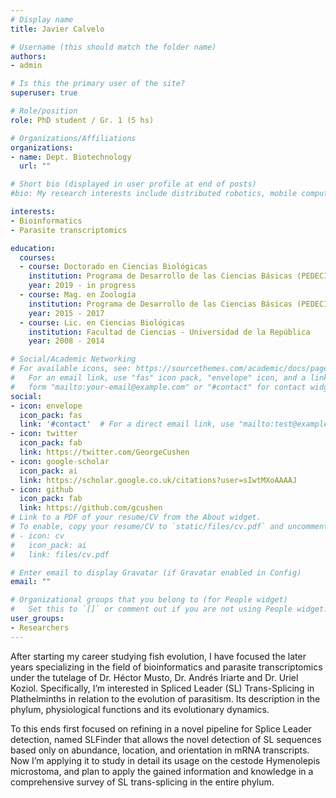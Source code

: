 ```yaml
---
# Display name
title: Javier Calvelo

# Username (this should match the folder name)
authors:
- admin

# Is this the primary user of the site?
superuser: true

# Role/position
role: PhD student / Gr. 1 (5 hs)

# Organizations/Affiliations
organizations:
- name: Dept. Biotechnology
  url: ""

# Short bio (displayed in user profile at end of posts)
#bio: My research interests include distributed robotics, mobile computing and programmable matter.

interests:
- Bioinformatics
- Parasite transcriptomics

education:
  courses:
  - course: Doctorado en Ciencias Biológicas
    institution: Programa de Desarrollo de las Ciencias Básicas (PEDECIBA)
    year: 2019 - in progress
  - course: Mag. en Zoología 
    institution: Programa de Desarrollo de las Ciencias Básicas (PEDECIBA)
    year: 2015 - 2017
  - course: Lic. en Ciencias Biológicas
    institution: Facultad de Ciencias - Universidad de la República
    year: 2008 - 2014

# Social/Academic Networking
# For available icons, see: https://sourcethemes.com/academic/docs/page-builder/#icons
#   For an email link, use "fas" icon pack, "envelope" icon, and a link in the
#   form "mailto:your-email@example.com" or "#contact" for contact widget.
social:
- icon: envelope
  icon_pack: fas
  link: '#contact'  # For a direct email link, use "mailto:test@example.org".
- icon: twitter
  icon_pack: fab
  link: https://twitter.com/GeorgeCushen
- icon: google-scholar
  icon_pack: ai
  link: https://scholar.google.co.uk/citations?user=sIwtMXoAAAAJ
- icon: github
  icon_pack: fab
  link: https://github.com/gcushen
# Link to a PDF of your resume/CV from the About widget.
# To enable, copy your resume/CV to `static/files/cv.pdf` and uncomment the lines below.
# - icon: cv
#   icon_pack: ai
#   link: files/cv.pdf

# Enter email to display Gravatar (if Gravatar enabled in Config)
email: ""

# Organizational groups that you belong to (for People widget)
#   Set this to `[]` or comment out if you are not using People widget.
user_groups:
- Researchers
---
```


After starting my career studying fish evolution, I have focused the later years specializing in the field of bioinformatics and parasite transcriptomics under the tutelage of Dr. Héctor Musto, Dr. Andrés Iriarte and Dr. Uriel Koziol. Specifically, I’m interested in Spliced Leader (SL) Trans-Splicing in Plathelminths in relation to the evolution of parasitism. Its description in the phylum, physiological functions and its evolutionary dynamics.

To this ends first focused on refining in a novel pipeline for Splice Leader detection, named SLFinder that allows the novel detection of SL sequences based only on abundance, location, and orientation in mRNA transcripts. Now I’m applying it to study in detail its usage on the cestode Hymenolepis microstoma, and plan to apply the gained information and knowledge in a comprehensive survey of SL trans-splicing in the entire phylum.

